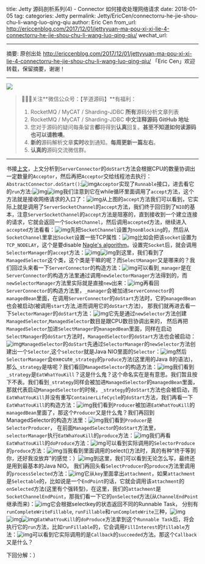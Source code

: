 title: Jetty 源码剖析系列(4) - Connector 如何接收处理网络请求
date: 2018-01-05
tag: 
categories: Jetty
permalink: Jetty/EricCen/connectorru-he-jie-shou-chu-li-wang-luo-qing-qiu
author: Eric Cen
from_url: http://ericcenblog.com/2017/12/01/jettyyuan-ma-pou-xi-xi-lie-4-connectorru-he-jie-shou-chu-li-wang-luo-qing-qiu/
wechat_url: 

-------

摘要: 原创出处 http://ericcenblog.com/2017/12/01/jettyyuan-ma-pou-xi-xi-lie-4-connectorru-he-jie-shou-chu-li-wang-luo-qing-qiu/ 「Eric Cen」欢迎转载，保留摘要，谢谢！


-------

![](http://www.iocoder.cn/images/common/wechat_mp_2017_07_31.jpg)

> 🙂🙂🙂关注**微信公众号：【芋道源码】**有福利：
> 1. RocketMQ / MyCAT / Sharding-JDBC **所有**源码分析文章列表
> 2. RocketMQ / MyCAT / Sharding-JDBC **中文注释源码 GitHub 地址**
> 3. 您对于源码的疑问每条留言**都**将得到**认真**回复。**甚至不知道如何读源码也可以请教噢**。
> 4. **新的**源码解析文章**实时**收到通知。**每周更新一篇左右**。
> 5. **认真的**源码交流微信群。

-------

书接[上文](http://www.iocoder.cn/Jetty/EricCen/connectorru-he-jie-shou-wang-luo-qing-qiu/)，上文分析到`ServerConnector`的`doStart`方法会根据CPU的数量协调出一定数量的`Acceptor`，然后再把`Acceptor`交给线程池去执行：`AbstractConnector.doStart()`:![img](http://ericcenblog.com/content/images/2017/12/----_20171201174203.png)`Acceptor`实现了`Runnable`接口，进去看它的`run`方法:![img](http://ericcenblog.com/content/images/2017/12/1.png)![img](http://ericcenblog.com/content/images/2017/12/2.png)我们注意到它在while循环里面调用了`accept`方法，这个方法就是接收网络请求的入口了：![img](http://ericcenblog.com/content/images/2017/12/3.png)从上图的`accept`方法我们可以看到，它实际上就是调用了`ServerSocketChannel`的`accept`方法，我们终于回归到了`NIO`的基本，注意`ServerSocketChannel`的`accept`方法是阻塞的，直到接收到一个建立连接的请求，它就会返回一个`SocketChannel`，然后调用`accepted`方法，继续进入`accepted`方法看看：![img](http://ericcenblog.com/content/images/2017/12/4.png)先把`SocketChannel`设置为`nonBlocking`的，然后从`SocketChannel`里拿出`Socket`设置一些TCP属性：![img](http://ericcenblog.com/content/images/2017/12/5.png)比如会把该`socket`设置为`TCP_NODELAY`，这个是要disable [Nagle's algorithm](https://en.wikipedia.org/wiki/Nagle%27s_algorithm)。设置完`Socket`后，就会调用`SelectorManager`的`accept`方法：![img](http://ericcenblog.com/content/images/2017/12/6.png)![img](http://ericcenblog.com/content/images/2017/12/7.png)到这里，我们看到了`ManagedSelector`这个类，这个类是干嘛的呢？而`SelectManager`又是哪来的？我们回过头来看一下`ServerConnector`的构造方法：![img](http://ericcenblog.com/content/images/2017/12/8.png)可以看到`_manager`是在`ServerConnector`的构造方法里通过调用`newSelectorManager`方法得到的，而`newSelectorManager`方法里实际就是直接`new`出来：![img](http://ericcenblog.com/content/images/2017/12/9.png)再看回`ServerConnector`的构造方法里，`_manager`会被加进`ServerConnector`的`managedBean`里面，在调用`ServerConnector`的`doStart`方法时，它的`managedBean`也会被启动(被调用`start`方法,进而调用它的`doStart`方法)， 那我们就再进去看一下`SelectorManager`的`doStart`方法：![img](http://ericcenblog.com/content/images/2017/12/10.png)它先是通过`newSelector`方法创建`ManagedSelector`,`ManagedSelector`数目是跟CPU数目协调出来的， 然后再把`ManagedSelector`加进`SelectManager`的`managedBean`里面，同样在启动`SelectManager`的`doStart`方法时，`ManagedSelector`的`doStart`方法也会被启动：![img](http://ericcenblog.com/content/images/2017/12/11.png)`ManagedSelector`的`doStart`先通过`SelectorManager`的`newSelector`方法创建出一个`Selector`,这个`selector`就是Java NIO里面的`Selector`：![img](http://ericcenblog.com/content/images/2017/12/12.png)然后`SelectorManager`会execute`_strategy`的`produce`方法(这里用的Java 8的语法)，那么`_strategy`是啥呢？我们看回`ManagedSelector`的构造方法：![img](http://ericcenblog.com/content/images/2017/12/13.png)我们看到`_strategy`是`EatWhatYouKill`？这是什么鬼？这个命名实在是有意思。我们暂且按下不表。我们看到`_strategy`同样会被加进`ManagedSelector`的`managedBean`里面，那就代表启动`ManagedSelector`的时候，`_strategy`的`doStart`方法也会被启动，而`EatWhatYouKill`并没有重写`ContainerLifeCycle`的`doStart`方法，我们再看一下`EatWhatYouKill`的构造方法：![img](http://ericcenblog.com/content/images/2017/12/14.png)我们看到`Producer`被加进`EatWhatYouKill`的`managedBean`里面了，那这个`Producer`又是什么鬼？我们再回到ManagedSelector的构造方法里：![img](http://ericcenblog.com/content/images/2017/12/13-1.png)我们看到`Producer`是`SelectorProducer`， 在前面`ManagedSelecto`r的`doStart`方法里， `selectorManager`执行`EatWhaYouKill`的`produce`方法：![img](http://ericcenblog.com/content/images/2017/12/15.png)我们再看`EatWhatYouKill`的`doProduce`方法：![img](http://ericcenblog.com/content/images/2017/12/16.png)可以看到实际调用的`SelectorProduce`的`produce`方法：![img](http://ericcenblog.com/content/images/2017/12/17.png)当我看到里面调用的select()方法时，真的有种“终于等到你，还好我没放弃”的感觉：）![img](http://ericcenblog.com/content/images/2017/12/18.png)到这里，我们可以看到无论怎么写，最终还是用到最基本的Java NIO。 我们再回头看`SelectProducer`的`produce`方法里调用的`processSelected`方法：![img](http://ericcenblog.com/content/images/2017/12/19.png)它从`key`里面拿出`attachment`，如果`attachment`是`Selectable`的，比如说是一个`EndPoint`的话，它就会调用该`attachment`的`onSelected`方法(这里有个强转型)，在这里，我们的`attachment`是`SocketChannelEndPoint`，那我们看一下它的`onSelected`方法(从`ChannelEndPoint`继承而来)：![img](http://ericcenblog.com/content/images/2017/12/20.png)它会根据selectkey的状态返回不同的Runnable Task， 分别有`runCompleteWriteFillable`, `runFillable`和`runCompleteWrite`三种，![img](http://ericcenblog.com/content/images/2017/12/21.png)![img](http://ericcenblog.com/content/images/2017/12/22.png)![img](http://ericcenblog.com/content/images/2017/12/23.png)`EatWhatYouKill`的`doProduce`方法拿到这个`Runnable Task`后，将会执行它的`run`方法，比如`runFillable`的，它会调用`FillInterest`的`fillable`方法：![img](http://ericcenblog.com/content/images/2017/12/24.png)可以看到它实际调用的是`Callback`的`succeeded`方法。那这个`Callback`又是什么？

下回分解：）